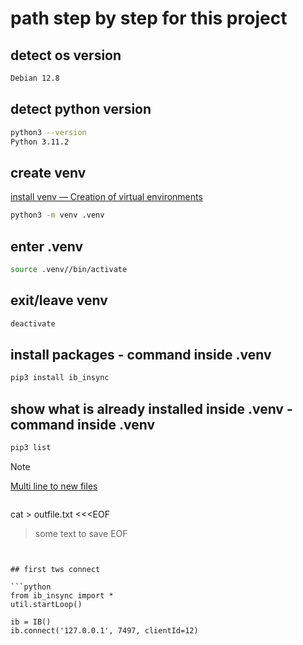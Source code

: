 # path step by step for this project

## detect os version

```bash
Debian 12.8 
```

## detect python version


```bash
python3 --version
Python 3.11.2
```


## create venv

[install venv — Creation of virtual environments](https://docs.python.org/3/library/venv.html)

```bash
python3 -m venv .venv
```

## enter .venv

```bash
source .venv//bin/activate
```

## exit/leave venv

```bash
deactivate
```

## install packages - command  inside .venv

```bash
pip3 install ib_insync
```

## show what is already installed inside .venv - command inside .venv

```bash
pip3 list
```


> [!NOTE]
> [Multi line to new files](https://stackoverflow.com/questions/17115664/can-linux-cat-command-be-used-for-writing-text-to-file/57051604#57051604)
>
> ```bash
cat \> outfile.txt <<<EOF
>some text
>to save
>EOF
```


## first tws connect

```python
from ib_insync import *
util.startLoop()

ib = IB()
ib.connect('127.0.0.1', 7497, clientId=12)
```